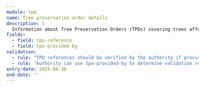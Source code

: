 ```yaml
---
module: tpo
name: Tree preservation order details
description: |
  Information about Tree Preservation Orders (TPOs) covering trees affected by the proposed works
fields:
  - field: tpo-reference
  - field: tpo-provided-by
validation:
  - rule: "TPO references should be verified by the authority if provided by applicant"
  - rule: "Authority can use tpo-provided-by to determine validation requirements"
entry-date: 2025-06-30
end-date: ''
---
```

